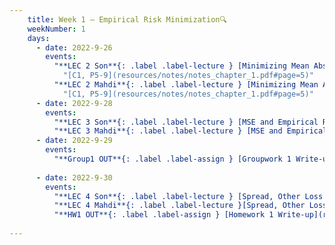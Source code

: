 ```yaml
---
    title: Week 1 – Empirical Risk Minimization🔍
    weekNumber: 1
    days:
      - date: 2022-9-26
        events:
          "**LEC 2 Son**{: .label .label-lecture } [Minimizing Mean Absolute Error](resources/lecture/lec02_son.pdf), [filled](resources/lecture/lec02_son_annotated.pdf)":
            "[C1, P5-9](resources/notes/notes_chapter_1.pdf#page=5)"
          "**LEC 2 Mahdi**{: .label .label-lecture } [Minimizing Mean Absolute Error](resources/lecture/lec02_mahdi.pdf), [filled](resources/lecture/lec02_mahdi_annotated.pdf)":
            "[C1, P5-9](resources/notes/notes_chapter_1.pdf#page=5)"
      - date: 2022-9-28
        events:
          "**LEC 3 Son**{: .label .label-lecture } [MSE and Empirical Risk Minimization](resources/lecture/lec03_son.pdf), [filled](resources/lecture/lec03_son_annotated.pdf)":
          "**LEC 3 Mahdi**{: .label .label-lecture } [MSE and Empirical Risk Minimization](resources/lecture/lec03_mahdi.pdf), [filled](resources/lecture/lec03_mahdi_annotated.pdf)":
      - date: 2022-9-29
        events:
          "**Group1 OUT**{: .label .label-assign } [Groupwork 1 Write-up](/resources/groupwork/gw1.pdf)":
      
      - date: 2022-9-30
        events:
          "**LEC 4 Son**{: .label .label-lecture } [Spread, Other Loss Functions, Gradient Descent](resources/lecture/lec04_son.pdf), [filled](resources/lecture/lec04_son_annotated.pdf)" :
          "**LEC 4 Mahdi**{: .label .label-lecture }[Spread, Other Loss Functions](resources/lecture/lec04_mahdi.pdf), filled" :
          "**HW1 OUT**{: .label .label-assign } [Homework 1 Write-up](resources/homework/hw1_corrected.pdf)":
            
---
```

